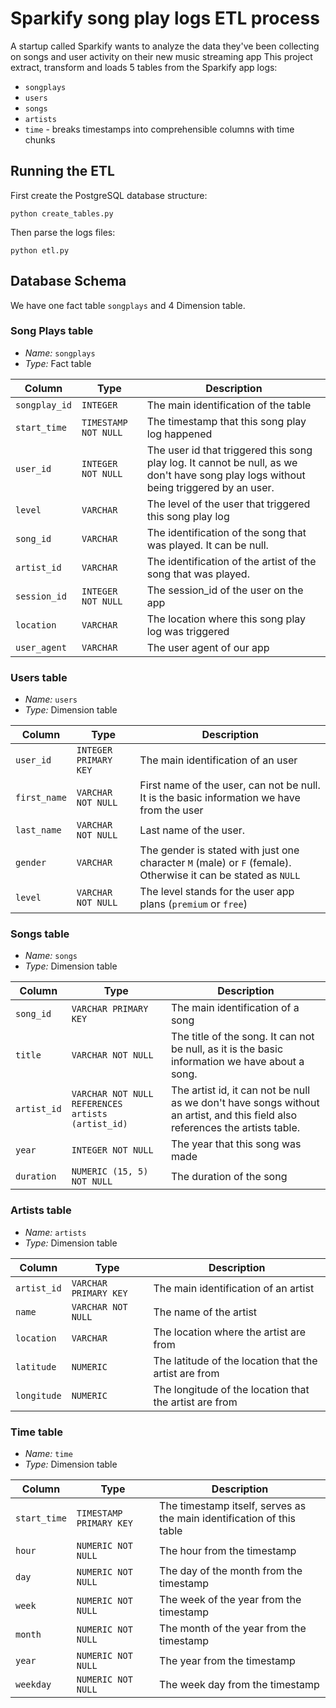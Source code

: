# Sparkify song play logs ETL process
A startup called Sparkify wants to analyze the data they've been collecting on songs and user activity on their new music streaming app
This project extract, transform and loads 5 tables from the Sparkify app logs:
  - `songplays`
 - `users`
 - `songs`
 - `artists`
 - `time` - breaks timestamps into comprehensible columns with time chunks 

## Running the ETL

First create the PostgreSQL database structure:

```
python create_tables.py
```

Then parse the logs files:

```
python etl.py
```

## Database Schema

We have one fact table `songplays` and 4  Dimension table.

### Song Plays table

- *Name:* `songplays`
- *Type:* Fact table

| Column | Type | Description |
| ------ | ---- | ----------- |
| `songplay_id` | `INTEGER` | The main identification of the table | 
| `start_time` | `TIMESTAMP NOT NULL` | The timestamp that this song play log happened |
| `user_id` | `INTEGER NOT NULL` | The user id that triggered this song play log. It cannot be null, as we don't have song play logs without being triggered by an user.  |
| `level` | `VARCHAR` | The level of the user that triggered this song play log |
| `song_id` | `VARCHAR ` | The identification of the song that was played. It can be null.  |
| `artist_id` | `VARCHAR` | The identification of the artist of the song that was played. |
| `session_id` | `INTEGER NOT NULL` | The session_id of the user on the app |
| `location` | `VARCHAR` | The location where this song play log was triggered  |
| `user_agent` | `VARCHAR` | The user agent of our app |

### Users table

- *Name:* `users`
- *Type:* Dimension table

| Column | Type | Description |
| ------ | ---- | ----------- |
| `user_id` | `INTEGER PRIMARY KEY` | The main identification of an user |
| `first_name` | `VARCHAR NOT NULL` | First name of the user, can not be null. It is the basic information we have from the user |
| `last_name` | `VARCHAR NOT NULL` | Last name of the user. |
| `gender` | `VARCHAR` | The gender is stated with just one character `M` (male) or `F` (female). Otherwise it can be stated as `NULL` |
| `level` | `VARCHAR NOT NULL` | The level stands for the user app plans (`premium` or `free`) |


### Songs table

- *Name:* `songs`
- *Type:* Dimension table

| Column | Type | Description |
| ------ | ---- | ----------- |
| `song_id` | `VARCHAR PRIMARY KEY` | The main identification of a song | 
| `title` | `VARCHAR NOT NULL` | The title of the song. It can not be null, as it is the basic information we have about a song. |
| `artist_id` | `VARCHAR NOT NULL REFERENCES artists (artist_id)` | The artist id, it can not be null as we don't have songs without an artist, and this field also references the artists table. |
| `year` | `INTEGER NOT NULL` | The year that this song was made |
| `duration` | `NUMERIC (15, 5) NOT NULL` | The duration of the song |


### Artists table

- *Name:* `artists`
- *Type:* Dimension table

| Column | Type | Description |
| ------ | ---- | ----------- |
| `artist_id` | `VARCHAR PRIMARY KEY` | The main identification of an artist |
| `name` | `VARCHAR NOT NULL` | The name of the artist |
| `location` | `VARCHAR` | The location where the artist are from |
| `latitude` | `NUMERIC` | The latitude of the location that the artist are from |
| `longitude` | `NUMERIC` | The longitude of the location that the artist are from |

### Time table

- *Name:* `time`
- *Type:* Dimension table

| Column | Type | Description |
| ------ | ---- | ----------- |
| `start_time` | `TIMESTAMP  PRIMARY KEY` | The timestamp itself, serves as the main identification of this table |
| `hour` | `NUMERIC NOT NULL` | The hour from the timestamp  |
| `day` | `NUMERIC NOT NULL` | The day of the month from the timestamp |
| `week` | `NUMERIC NOT NULL` | The week of the year from the timestamp |
| `month` | `NUMERIC NOT NULL` | The month of the year from the timestamp |
| `year` | `NUMERIC NOT NULL` | The year from the timestamp |
| `weekday` | `NUMERIC NOT NULL` | The week day from the timestamp |
